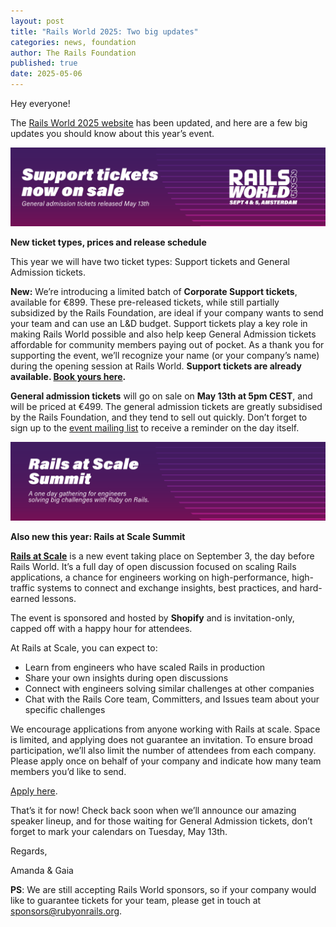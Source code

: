 ```yaml
---
layout: post
title: "Rails World 2025: Two big updates"
categories: news, foundation
author: The Rails Foundation
published: true
date: 2025-05-06
---
```


Hey everyone!

The [Rails World 2025 website](/world/2025) has been updated, and here are a few big updates you should know about this year’s event.

<img src="/assets/images/banner-RW25-tickets.png">

**New ticket types, prices and release schedule**

This year we will have two ticket types: Support tickets and General Admission tickets.

**New:** We’re introducing a limited batch of **Corporate Support tickets**, available for €899. These pre-released tickets, while still partially subsidized by the Rails Foundation, are ideal if your company wants to send your team and can use an L&D budget. Support tickets play a key role in making Rails World possible and also help keep General Admission tickets affordable for community members paying out of pocket. As a thank you for supporting the event, we’ll recognize your name (or your company’s name) during the opening session at Rails World. **Support tickets are already available. <a href="https://rails-foundation.neetoform.com/6c170cd8bdedc4b16ec0">Book yours here</a>.**

**General admission tickets** will go on sale on **May 13th at 5pm CEST**, and will be priced at €499. The general admission tickets are greatly subsidised by the Rails Foundation, and they tend to sell out quickly. Don’t forget to sign up to the <a href="https://rails-foundation.kit.com/sign-up">event mailing list</a> to receive a reminder on the day itself. 

<img src="/assets/images/banner-rails-at-scale.png">

**Also new this year: Rails at Scale Summit**

**<a href="https://rubyonrails.org/world/2025/rails_at_scale">Rails at Scale</a>** is a new event taking place on September 3, the day before Rails World. It’s a full day of open discussion focused on scaling Rails applications, a chance for engineers working on high-performance, high-traffic systems to connect and exchange insights, best practices, and hard-earned lessons.

The event is sponsored and hosted by **Shopify** and is invitation-only, capped off with a happy hour for attendees.

At Rails at Scale, you can expect to:

- Learn from engineers who have scaled Rails in production
- Share your own insights during open discussions
- Connect with engineers solving similar challenges at other companies
- Chat with the Rails Core team, Committers, and Issues team about your specific challenges

We encourage applications from anyone working with Rails at scale. Space is limited, and applying does not guarantee an invitation. To ensure broad participation, we’ll also limit the number of attendees from each company. Please apply once on behalf of your company and indicate how many team members you’d like to send.

<a href="https://docs.google.com/forms/d/e/1FAIpQLSccZfVsoc3O4UfG6CnJETT1Kfux8FdOIBriGFfsOE4L4X1Iww/viewform">Apply here</a>.

That’s it for now! Check back soon when we’ll announce our amazing speaker lineup, and for those waiting for General Admission tickets, don’t forget to mark your calendars on Tuesday, May 13th.

Regards,

Amanda & Gaia 

**PS**: We are still accepting Rails World sponsors, so if your company would like to guarantee tickets for your team, please get in touch at sponsors@rubyonrails.org. 
